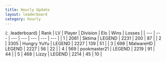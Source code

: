 ```yaml
---
title: Hourly Update
layout: leaderboard
category: hourly
---
```


{: .leaderboard}
| Rank | LV | Player | Division | Elo | Wins | Losses |
| --- | --- | --- | --- | --- | --- | --- |
| <span data-change="0">1</span> | 2061 | <span title="ID: 353063">Sktima</span> | LEGEND | <span data-change="0">2231</span> | <span data-change="0">200</span> | <span data-change="0">87</span> |
| <span data-change="0">2</span> | 3305 | <span title="ID: 164871">Hungry YuYu</span> | LEGEND | <span data-change="0">2227</span> | <span data-change="0">139</span> | <span data-change="0">51</span> |
| <span data-change="0">3</span> | 698 | <span title="ID: 261794">MalwareHD</span> | LEGEND | <span data-change="0">2227</span> | <span data-change="0">56</span> | <span data-change="0">22</span> |
| <span data-change="0">4</span> | 569 | <span title="ID: 652474">pookmaster21</span> | LEGEND | <span data-change="0">2219</span> | <span data-change="0">91</span> | <span data-change="0">44</span> |
| <span data-change="0">5</span> | 468 | <span title="ID: 44257">Lizzy</span> | LEGEND | <span data-change="0">2214</span> | <span data-change="0">45</span> | <span data-change="0">10</span> |